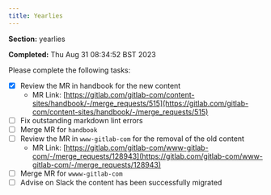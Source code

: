 ```yaml
---
title: Yearlies
---
```


**Section:** yearlies

**Completed:** Thu Aug 31 08:34:52 BST 2023

Please complete the following tasks:

- [x] Review the MR in handbook for the new content
  - MR Link: [https://gitlab.com/gitlab-com/content-sites/handbook/-/merge_requests/515](https://gitlab.com/gitlab-com/content-sites/handbook/-/merge_requests/515)
- [ ] Fix outstanding markdown lint errors
- [ ] Merge MR for `handbook`
- [ ] Review the MR in `www-gitlab-com` for the removal of the old content
  - MR Link: [https://gitlab.com/gitlab-com/www-gitlab-com/-/merge_requests/128943](https://gitlab.com/gitlab-com/www-gitlab-com/-/merge_requests/128943)
- [ ] Merge MR for `wwww-gitlab-com`
- [ ] Advise on Slack the content has been successfully migrated
